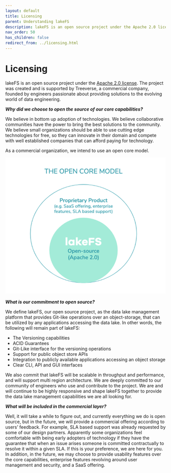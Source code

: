 ```yaml
---
layout: default
title: Licensing
parent: Understanding lakeFS
description: lakeFS is an open source project under the Apache 2.0 license.
nav_order: 50
has_children: false
redirect_from: ../licensing.html
---
```


# Licensing

lakeFS is an open source project under the [Apache 2.0 license](https://www.apache.org/licenses/LICENSE-2.0). The project was created and is supported by Treeverse, a commercial company, founded by engineers passionate about providing solutions to the evolving world of data engineering.

_**Why did we choose to open the source of our core capabilities?**_

We believe in bottom up adoption of technologies. We believe collaborative communities have the power to bring the best solutions to the community. We believe small organizations should be able to use cutting edge technologies for free, so they can innovate in their domain and compete with well established companies that can afford paying for technology.

As a commercial organization, we intend to use an open core model.

![Open Core Model](../.gitbook/assets/open_core.png)

_**What is our commitment to open source?**_

We define lakeFS, our open source project, as the data lake management platform that provides Git-like operations over an object-storage, that can be utilized by any applications accessing the data lake. In other words, the following will remain part of lakeFS:

* The Versioning capabilities
* ACID Guarantees
* Git-Like interface for the versioning operations
* Support for public object store APIs
* Integration to publicly available applications accessing an object storage
* Clear CLI, API and GUI interfaces

We also commit that lakeFS will be scalable in throughput and performance, and will support multi region architecture. We are deeply committed to our community of engineers who use and contribute to the project. We are and will continue to be highly responsive and shape lakeFS together to provide the data lake management capabilities we are all looking for.

_**What will be included in the commercial layer?**_

Well, it will take a while to figure out, and currently everything we do is open source, but in the future, we will provide a commercial offering according to users’ feedback. For example, SLA based support was already requested by some of our design partners. Apparently some organizations feel comfortable with being early adopters of technology if they have the guarantee that when an issue arises someone is committed contractually to resolve it within a given SLA. If this is your preference, we are here for you. In addition, in the future, we may choose to provide usability features over the core capabilities, enterprise features revolving around user management and security, and a SaaS offering.

